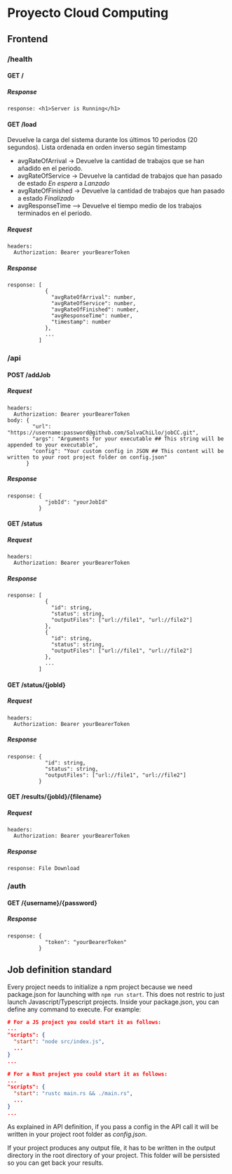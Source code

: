 # Proyecto Cloud Computing

## Frontend
### /health
#### GET /
##### Response
```
response: <h1>Server is Running</h1>
```
#### GET /load
Devuelve la carga del sistema durante los últimos 10 periodos (20 segundos). Lista ordenada en orden inverso según timestamp
* avgRateOfArrival -> Devuelve la cantidad de trabajos que se han añadido en el periodo.
* avgRateOfService -> Devuelve la cantidad de trabajos que han pasado de estado *En espera* a *Lanzado*
* avgRateOfFinished -> Devuelve la cantidad de trabajos que han pasado a estado *Finalizado*
* avgResponseTime --> Devuelve el tiempo medio de los trabajos terminados en el periodo.
##### Request
```
headers:
  Authorization: Bearer yourBearerToken
```
##### Response
```
response: [
            {
              "avgRateOfArrival": number,
              "avgRateOfService": number,
              "avgRateOfFinished": number,
              "avgResponseTime": number,
              "timestamp": number
            },
            ...
          ]
```

### /api
#### POST /addJob
##### Request
```
headers:
  Authorization: Bearer yourBearerToken
body: {
        "url": "https://username:password@github.com/SalvaChiLlo/jobCC.git",
        "args": "Arguments for your executable ## This string will be appended to your executable",
        "config": "Your custom config in JSON ## This content will be written to your root project folder on config.json"
      }
```
##### Response
```
response: {
            "jobId": "yourJobId"
          }
```

#### GET /status
##### Request
```
headers:
  Authorization: Bearer yourBearerToken
```
##### Response
```
response: [
            {
              "id": string,
              "status": string,
              "outputFiles": ["url://file1", "url://file2"]
            },
            {
              "id": string,
              "status": string,
              "outputFiles": ["url://file1", "url://file2"]
            },
            ...
          ]
```

#### GET /status/{jobId}
##### Request
```
headers:
  Authorization: Bearer yourBearerToken
```
##### Response
```
response: {
            "id": string,
            "status": string,
            "outputFiles": ["url://file1", "url://file2"]
          }
```

#### GET /results/{jobId}/{filename}
##### Request
```
headers:
  Authorization: Bearer yourBearerToken
```
##### Response
```
response: File Download
```

### /auth
#### GET /{username}/{password}
##### Response
```
response: {
            "token": "yourBearerToken"
          }
```

## Job definition standard
Every project needs to initialize a npm project because we need package.json for launching with `npm run start`.
This does not restric to just launch Javascript/Typescript projects. Inside your package.json, you can define any command to execute. For example:
``` json
# For a JS project you could start it as follows:
...
"scripts": {
  "start": "node src/index.js",
  ...
}
...

# For a Rust project you could start it as follows:
...
"scripts": {
  "start": "rustc main.rs && ./main.rs",
  ...
}
...
```

As explained in API definition, if you pass a config in the API call it will be written in your project root folder as *config.json*.

If your project produces any output file, it has to be written in the output directory in the root directory of your project. This folder will be persisted so you can get back your results. 